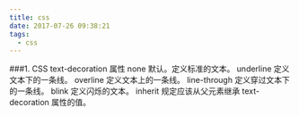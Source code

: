 ```yaml
---
title: css
date: 2017-07-26 09:38:21
tags:
  - css
---
```


###1. CSS text-decoration 属性
none	默认。定义标准的文本。
underline	定义文本下的一条线。
overline	定义文本上的一条线。
line-through	定义穿过文本下的一条线。
blink	定义闪烁的文本。
inherit	规定应该从父元素继承 text-decoration 属性的值。
